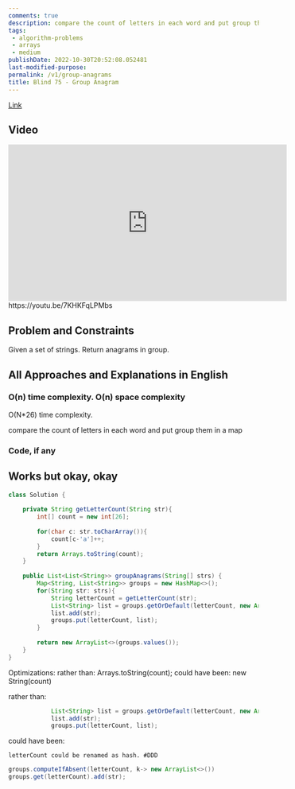 ```yaml
---
comments: true
description: compare the count of letters in each word and put group them in a map
tags: 
 - algorithm-problems
 - arrays
 - medium
publishDate: 2022-10-30T20:52:08.052481
last-modified-purpose:
permalink: /v1/group-anagrams
title: Blind 75 - Group Anagram
---
```


[Link](https://leetcode.com/problems/group-anagrams/)

## Video

<iframe width="560" height="315" src="https://www.youtube.com/embed/7KHKFqLPMbs" title="YouTube video player" frameborder="0" allow="accelerometer; autoplay; clipboard-write; encrypted-media; gyroscope; picture-in-picture" allowfullscreen></iframe>https://youtu.be/7KHKFqLPMbs

## Problem and Constraints

Given a set of strings. Return anagrams in group.

## All Approaches and Explanations in English

### O(n) time complexity. O(n) space complexity

O(N*26) time complexity.

compare the count of letters in each word and put group them in a map

### Code, if any

## Works but okay, okay
```java
class Solution {
    
    private String getLetterCount(String str){
        int[] count = new int[26];
        
        for(char c: str.toCharArray()){
            count[c-'a']++;
        }
        return Arrays.toString(count);
    }
    
    public List<List<String>> groupAnagrams(String[] strs) {
        Map<String, List<String>> groups = new HashMap<>();
        for(String str: strs){
            String letterCount = getLetterCount(str);
            List<String> list = groups.getOrDefault(letterCount, new ArrayList<>());
            list.add(str);
            groups.put(letterCount, list);
        }
        
        return new ArrayList<>(groups.values());   
    }
}
```

Optimizations:
rather than: Arrays.toString(count); 
could have been: new String(count)

rather than:
```java
            List<String> list = groups.getOrDefault(letterCount, new ArrayList<>());
            list.add(str);
            groups.put(letterCount, list);
```
could have been:

```
letterCount could be renamed as hash. #DDD
```

```java
groups.computeIfAbsent(letterCount, k-> new ArrayList<>())
groups.get(letterCount).add(str);
```